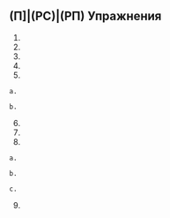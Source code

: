 ## (П]|(РС)|(РП) Упражнения

1. 

2. 

3. 

4. 

5. 

    a. 

    b. 

6. 

7. 

8. 

    a. 

    b. 
    
    c. 

9. 